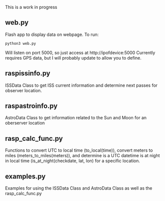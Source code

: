 This is a work in progress

## web.py
Flash app to display data on webpage. To run:

```
python3 web.py
```

Will listen on port 5000, so just access at http://ipofdevice:5000 
Currently requires GPS data, but I will probably update to allow you to define.

## raspissinfo.py
ISSData Class to get ISS current information and determine next passes for observer location.

## raspastroinfo.py
AstroData Class to get information related to the Sun and Moon for an oberserver location

## rasp_calc_func.py
Functions to convert UTC to local time (to_local(time)), convert meters to miles (meters_to_miles(meters)), and determine is a UTC datetime is at night in local time (is_at_night(checkdate, lat, lon) for a specific location.

## examples.py
Examples for using the ISSData Class and AstroData Class as well as the rasp_calc_func.py
